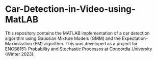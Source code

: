 # Car-Detection-in-Video-using-MatLAB
This repository contains the MATLAB implementation of a car detection algorithm using Gaussian Mixture Models (GMM) and the Expectation-Maximization (EM) algorithm. This was developed as a project for ENCS6161: Probability and Stochastic Processes at Concordia University (Winter 2023).
